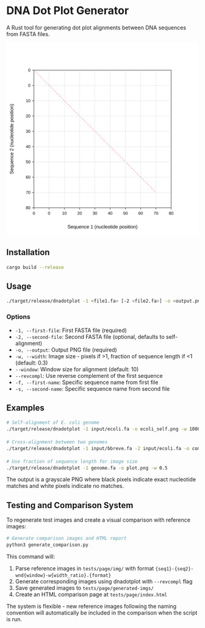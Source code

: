 # DNA Dot Plot Generator

A Rust tool for generating dot plot alignments between DNA sequences from FASTA files.

![DNA Dot plot](./tests/page/generated-imgs/seq1-seq1-wnd10-w1.svg)

## Installation

```bash
cargo build --release
```

## Usage

```bash
./target/release/dnadotplot -1 <file1.fa> [-2 <file2.fa>] -o <output.png> [options]
```

### Options

- `-1, --first-file`: First FASTA file (required)
- `-2, --second-file`: Second FASTA file (optional, defaults to self-alignment)
- `-o, --output`: Output PNG file (required)
- `-w, --width`: Image size - pixels if >1, fraction of sequence length if <1 (default: 0.3)
- `--window`: Window size for alignment (default: 10)
- `--revcompl`: Use reverse complement of the first sequence
- `-f, --first-name`: Specific sequence name from first file
- `-s, --second-name`: Specific sequence name from second file

## Examples

```bash
# Self-alignment of E. coli genome
./target/release/dnadotplot -1 input/ecoli.fa -o ecoli_self.png -w 1000

# Cross-alignment between two genomes
./target/release/dnadotplot -1 input/bbreve.fa -2 input/ecoli.fa -o comparison.png

# Use fraction of sequence length for image size
./target/release/dnadotplot -1 genome.fa -o plot.png -w 0.5
```

The output is a grayscale PNG where black pixels indicate exact nucleotide matches and white pixels indicate no matches.

## Testing and Comparison System

To regenerate test images and create a visual comparison with reference images:

```bash
# Generate comparison images and HTML report
python3 generate_comparison.py
```

This command will:

1. Parse reference images in `tests/page/img/` with format `{seq1}-{seq2}-wnd{window}-w{width_ratio}.{format}`
2. Generate corresponding images using dnadotplot with `--revcompl` flag
3. Save generated images to `tests/page/generated-imgs/`
4. Create an HTML comparison page at `tests/page/index.html`

The system is flexible - new reference images following the naming convention will automatically be included in the comparison when the script is run.